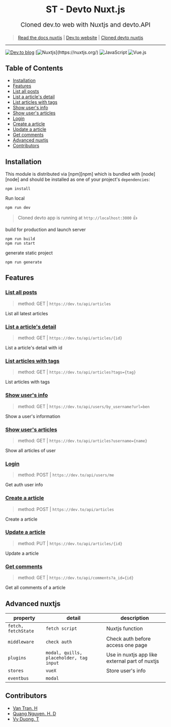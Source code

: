 <p>
<h1 align="center">
  ST - Devto Nuxt.js
</h1>
<p>
<p align="center" style="font-size: 1.2rem;">Cloned dev.to web with Nuxtjs and devto.API</p>

> [Read the docs nuxtjs](https://nuxtjs.org/) |
> [Dev.to website](https://dev.to/)
> |
> [Cloned devto nuxtjs](https://devtonuxtjs.herokuapp.com/)

<hr />

[![Dev.to blog](https://img.shields.io/badge/dev.to-0A0A0A?style=for-the-badge&logo=dev.to&logoColor=white)](https://dev.to/)
[![Nuxtjs](https://img.shields.io/badge/Nuxt-002E3B?style=for-the-badge&logo=nuxtdotjs&logoColor=#00DC82&suffix='1234')](https://nuxtjs.org/)
![JavaScript](https://img.shields.io/badge/javascript-%23323330.svg?style=for-the-badge&logo=javascript&logoColor=%23F7DF1E)
![Vue.js](https://img.shields.io/badge/vuejs-%2335495e.svg?style=for-the-badge&logo=vuedotjs&logoColor=%234FC08D)

## Table of Contents

<!-- START doctoc generated TOC please keep comment here to allow auto update -->
<!-- DON'T EDIT THIS SECTION, INSTEAD RE-RUN doctoc TO UPDATE -->

- [Installation](#installation)
- [Features](#features)
- [List all posts](#list-all-posts)
- [List a article's detail](#list-a-article's-detail)
- [List articles with tags](#list-articles-with-tags)
- [Show user's info](#show-users-info)
- [Show user's articles](#show-users-articles)
- [Login](#login)
- [Create a article](#create-a-article)
- [Update a article](#update-a-article)
- [Get comments](#get-comments)
- [Advanced nuxtjs](#advanced-nuxtjs)
- [Contributors](#contributors)

<!-- END doctoc generated TOC please keep comment here to allow auto update -->

## Installation

This module is distributed via [npm][npm] which is bundled with [node][node] and
should be installed as one of your project's `dependencies`:

```
npm install
```

Run local

```ts
npm run dev
```

> Cloned devto app is running at `http://localhost:3000` 👍

build for production and launch server

```
npm run build
npm run start
```

generate static project

```
npm run generate
```

## Features

### [List all posts](https://developers.forem.com/api/#operation/getArticles)

> method: GET | `https://dev.to/api/articles`

List all latest articles

### [List a article's detail](https://developers.forem.com/api/#operation/getArticleById)

> method: GET | `https://dev.to/api/articles/{id}`

List a article's detail with id

### [List articles with tags](https://developers.forem.com/api/#operation/getArticles)

> method: GET | `https://dev.to/api/articles?tags={tag}`

List articles with tags

### [Show user's info](https://developers.forem.com/api/#operation/getUser)

> method: GET | `https://dev.to/api/users/by_username?url=ben`

Show a user's information

### [Show user's articles](https://developers.forem.com/api/#operation/getArticles)

> method: GET | `https://dev.to/api/articles?username={name}`

Show all articles of user

### [Login](https://developers.forem.com/api/)

> method: POST | `https://dev.to/api/users/me`

Get auth user info

### [Create a article](https://developers.forem.com/api/#operation/createArticle)

> method: POST | `https://dev.to/api/articles`

Create a article

### [Update a article](https://developers.forem.com/api/#operation/updateArticle)

> method: PUT | `https://dev.to/api/articles/{id}`

Update a article

### [Get comments](https://developers.forem.com/api/#operation/getCommentsByArticleId)

> method: GET | `https://dev.to/api/comments?a_id={id}`

Get all comments of a article

## Advanced nuxtjs

<!-- This table was generated via http://www.tablesgenerator.com/markdown_tables -->

| property            | detail                                  | description                                    |
| ------------------- | --------------------------------------- | ---------------------------------------------- |
| `fetch, fetchState` | `fetch script`                          | Nuxtjs function                                |
| `middleware`        | `check auth`                            | Check auth before access one page              |
| `plugins`           | `modal, quills, placeholder, tag input` | Use in nuxtjs app like external part of nuxtjs |
| `stores`            | `vueX`                                  | Store user's info                              |
| `eventbus`          | `modal`                                 |                                                |

## Contributors

- [Van Tran. H](https://github.com/st-vantran)
- [Quang Nguyen. H. D](https://github.com/st-quangnguyen2)
- [Vy Duong. T](https://github.com/st-vyduong)

<p>
